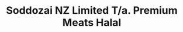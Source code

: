 ---
title: "Soddozai NZ Limited T/a. Premium Meats Halal"
url: /mt-roskill-wesley/soddozai-nz-limited-t-a-premium-meats-halal/
shop: shop
---